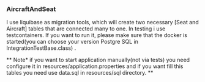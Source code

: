 ### AircraftAndSeat

I use liquibase as migration tools, which will create two necessary [Seat and Aircraft] tables that are connected many
to one. In testing i use
testcontainers. If you want to run it, please make sure that the docker is started(you can choose your version Postgre SQL in IntegrationTestBase.class) .

** Note* if you want to start application manually(not via tests) you need configure it in resources/application.properties and if you want fill this tables you need use data.sql in resources/sql directory. **

